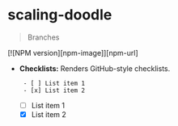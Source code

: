 # scaling-doodle
> Branches

[![NPM version][npm-image]][npm-url]

- **Checklists:** Renders GitHub-style checklists.
   ```
    - [ ] List item 1
    - [x] List item 2
   ```
    - [ ] List item 1
    - [x] List item 2
